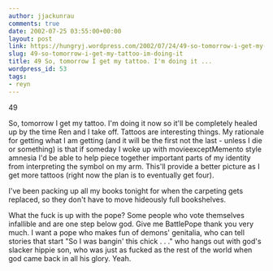 ```yaml
---
author: jjackunrau
comments: true
date: 2002-07-25 03:55:00+00:00
layout: post
link: https://hungryj.wordpress.com/2002/07/24/49-so-tomorrow-i-get-my-tattoo-im-doing-it/
slug: 49-so-tomorrow-i-get-my-tattoo-im-doing-it
title: 49 So, tomorrow I get my tattoo. I'm doing it ...
wordpress_id: 53
tags:
- reyn
---
```


49
  

  
So, tomorrow I get my tattoo.  I'm doing it now so it'll be completely healed up by the time Ren and I take off.  Tattoos are interesting things.  My rationale for getting what I am getting (and it will be the first not the last - unless I die or something) is that if someday I woke up with movieexceptMemento style amnesia I'd be able to help piece together important parts of my identity from interpreting the symbol on my arm.  This'll provide a better picture as I get more tattoos (right now the plan is to eventually get four).
  

  
I've been packing up all my books tonight for when the carpeting gets replaced, so they don't have to move hideously full bookshelves.
  

  
What the fuck is up with the pope?  Some people who vote themselves infallible and are one step below god.  Give me BattlePope thank you very much.  I want a pope who makes fun of demons' genitalia, who can tell stories that start "So I was bangin' this chick . . ." who hangs out with god's slacker hippie son, who was just as fucked as the rest of the world when god came back in all his glory.  Yeah.

